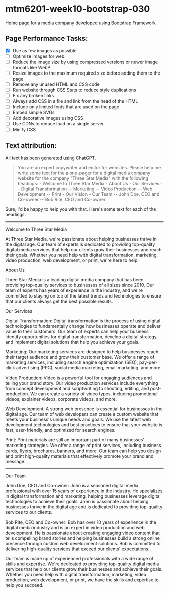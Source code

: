 # mtm6201-week10-bootstrap-030
Home page for a media company developed using Bootstrap Framework

## Page Performance Tasks:
- [x] Use as few images as possible
- [ ] Optimize images for web
- [ ] Reduce the image size by using compressed versions or newer image formats like WebP
- [ ] Resize images to the maximum required size before adding them to the page
- [ ] Remove any unused HTML and CSS code
- [ ] Run website through CSS Stats to reduce style duplications
- [ ] Fix any broken links
- [ ] Always add CSS in a file and link from the head of the HTML
- [ ] Include only limited fonts that are used on the page
- [ ] Embed simple SVGs
- [ ] Add decorative images using CSS
- [ ] Use CDNs to reduce load on a single server
- [ ] Minify CSS

## Text attribution:
All text has been generated using ChatGPT.




> You are an expert copywriter and editor for websites. Please help me write some text for the a one-pager for a digital media company website for the company "Three Star Media" with the following headings: - Welcome to Three Star Media - About Us - Our Services -- Digital Transformation -- Marketing -- Video Production -- Web Development -- Print - Our Vision - Our Team -- John Doe, CEO and Co-owner -- Bob Rite, CEO and Co-owner

Sure, I'd be happy to help you with that. Here's some text for each of the headings:

---

Welcome to Three Star Media

At Three Star Media, we're passionate about helping businesses thrive in the digital age. Our team of experts is dedicated to providing top-quality digital media services that help our clients grow their businesses and reach their goals. Whether you need help with digital transformation, marketing, video production, web development, or print, we're here to help.

About Us

Three Star Media is a leading digital media company that has been providing top-quality services to businesses of all sizes since 2010. Our team of experts has years of experience in the industry, and we're committed to staying on top of the latest trends and technologies to ensure that our clients always get the best possible results.

Our Services

Digital Transformation: Digital transformation is the process of using digital technologies to fundamentally change how businesses operate and deliver value to their customers. Our team of experts can help your business identify opportunities for digital transformation, develop a digital strategy, and implement digital solutions that help you achieve your goals.

Marketing: Our marketing services are designed to help businesses reach their target audience and grow their customer base. We offer a range of marketing services, including search engine optimization (SEO), pay-per-click advertising (PPC), social media marketing, email marketing, and more.

Video Production: Video is a powerful tool for engaging audiences and telling your brand story. Our video production services include everything from concept development and scriptwriting to shooting, editing, and post-production. We can create a variety of video types, including promotional videos, explainer videos, corporate videos, and more.

Web Development: A strong web presence is essential for businesses in the digital age. Our team of web developers can create a custom website that meets your business's unique needs and goals. We use the latest web development technologies and best practices to ensure that your website is fast, user-friendly, and optimized for search engines.

Print: Print materials are still an important part of many businesses' marketing strategies. We offer a range of print services, including business cards, flyers, brochures, banners, and more. Our team can help you design and print high-quality materials that effectively promote your brand and message.

---

Our Team

John Doe, CEO and Co-owner: John is a seasoned digital media professional with over 15 years of experience in the industry. He specializes in digital transformation and marketing, helping businesses leverage digital technologies to achieve their goals. John is passionate about helping businesses thrive in the digital age and is dedicated to providing top-quality services to our clients.

Bob Rite, CEO and Co-owner: Bob has over 10 years of experience in the digital media industry and is an expert in video production and web development. He is passionate about creating engaging video content that tells compelling brand stories and helping businesses build a strong online presence through custom web development solutions. Bob is committed to delivering high-quality services that exceed our clients' expectations.

Our team is made up of experienced professionals with a wide range of skills and expertise. We're dedicated to providing top-quality digital media services that help our clients grow their businesses and achieve their goals. Whether you need help with digital transformation, marketing, video production, web development, or print, we have the skills and expertise to help you succeed.